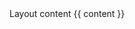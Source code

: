 <html>
<head>
  <meta charset="UTF-8" />
  <meta http-equiv="X-UA-Compatible" content="IE=edge" />
  <title>Some title</title>
  <meta http-equiv="content-type" content="text/html; charset=UTF-8" />
  <meta name="viewport" content="width=device-width, initial-scale=1" />

  <link href="https://fonts.googleapis.com/css?family=Open+Sans" rel="stylesheet" type="text/css">

  <link href="assets/base.css" rel="stylesheet">
  <link href="styles/direct.css" rel="stylesheet">
</head>
<body>
  Layout content
  {{ content }}
  
  <script src="js/base.js"></script>
</body>
</html>
